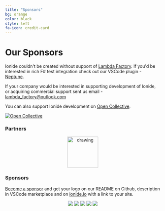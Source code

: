 ```yaml
---
title: "Sponsors"
bg: orange
color: black
style: left
fa-icon: credit-card
---
```


# Our Sponsors

Ionide couldn't be created without support of [Lambda Factory](https://lambdafactory.io). If you'd be interested in rich F# test integration check out our VSCode plugin - [Neptune](https://github.com/LambdaFactory/Neptune-public).

If your company would be interested in supporting development of Ionide, or acquiring commercial support sent us email - lambda_factory@outlook.com

You can also support Ionide development on [Open Collective](https://opencollective.com/ionide).

[![Open Collective](https://opencollective.com/ionide/donate/button.png?color=blue)](https://opencollective.com/ionide)

### Partners

<div align="center">

<a href="https://lambdafactory.io"><img src="https://cdn-images-1.medium.com/max/332/1*la7_YvDFvrtA720P5bYWBQ@2x.png" alt="drawing" width="100"/></a>

</div>

### Sponsors

[Become a sponsor](https://opencollective.com/ionide) and get your logo on our README on Github, description in VSCode marketplace and on [ionide.io](http://ionide.io) with a link to your site.

<div align="center">
    <a href="https://opencollective.com/ionide/sponsor/0/website?requireActive=false" target="_blank"><img src="https://opencollective.com/ionide/sponsor/0/avatar.svg?requireActive=false" class="sponsor"></a>
    <a href="https://opencollective.com/ionide/sponsor/1/website?requireActive=false" target="_blank"><img src="https://opencollective.com/ionide/sponsor/1/avatar.svg?requireActive=false" class="sponsor"></a>
    <a href="https://opencollective.com/ionide/sponsor/2/website?requireActive=false" target="_blank"><img src="https://opencollective.com/ionide/sponsor/2/avatar.svg?requireActive=false" class="sponsor"></a>
    <a href="http://www.miltonsecurity.com/" target="_blank"><img src="https://opencollective-production.s3-us-west-1.amazonaws.com/dec96cf0-3fd4-11e9-85d3-d3af44ed2d45.jpg" class="sponsor"></a>
    <a href="https://opencollective.com/ionide/sponsor/3/website?requireActive=false" target="_blank"><img src="https://opencollective.com/ionide/sponsor/3/avatar.svg?requireActive=false" class="sponsor"></a>
</div>
